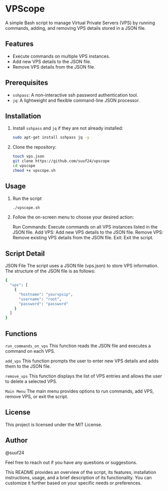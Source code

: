 # VPScope
A simple Bash script to manage Virtual Private Servers (VPS) by running commands, adding, and removing VPS details stored in a JSON file.

## Features

- Execute commands on multiple VPS instances.
- Add new VPS details to the JSON file.
- Remove VPS details from the JSON file.

## Prerequisites

- `sshpass`: A non-interactive ssh password authentication tool.
- `jq`: A lightweight and flexible command-line JSON processor.

## Installation

1. Install `sshpass` and `jq` if they are not already installed:

   ```bash
   sudo apt-get install sshpass jq -y

2. Clone the repository:

   ```bash
   touch vps.json
   git clone https://github.com/suuf24/vpscope
   cd vpscope
   chmod +x vpscope.sh

## Usage

1. Run the script

   ```bash
   ./vpscope.sh

2. Follow the on-screen menu to choose your desired action:

   Run Commands: Execute commands on all VPS instances listed in the JSON file.
   Add VPS: Add new VPS details to the JSON file.
   Remove VPS: Remove existing VPS details from the JSON file.
   Exit: Exit the script.

## Script Detail

JSON File
The script uses a JSON file (vps.json) to store VPS information. The structure of the JSON file is as follows:
```bash
{
  "vps": [
    {
      "hostname": "yourvpsip",
      "username": "root",
      "password": "password"
    }
  ]
}
```

## Functions
`run_commands_on_vps`
This function reads the JSON file and executes a command on each VPS.

`add_vps`
This function prompts the user to enter new VPS details and adds them to the JSON file.

`remove_vps`
This function displays the list of VPS entries and allows the user to delete a selected VPS.

`Main Menu`
The main menu provides options to run commands, add VPS, remove VPS, or exit the script.

## License
This project is licensed under the MIT License.

## Author
@suuf24

Feel free to reach out if you have any questions or suggestions.

This README provides an overview of the script, its features, installation instructions, usage, and a brief description of its functionality. You can customize it further based on your specific needs or preferences.
